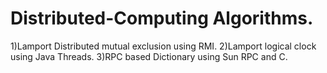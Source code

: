 # Distributed-Computing Algorithms.

1)Lamport Distributed mutual exclusion using RMI.
2)Lamport logical clock using Java Threads.
3)RPC based Dictionary using Sun RPC and C.
